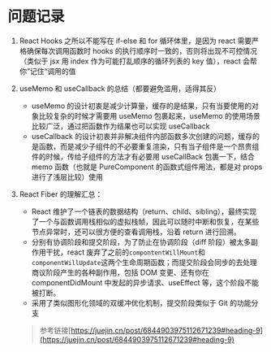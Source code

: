 # 问题记录

1. React Hooks 之所以不能写在 if-else 和 for 循环体里，是因为 react 需要严格确保每次调用函数时 hooks 的执行顺序时一致的，否则将出现不可控情况（类似于 jsx 用 index 作为可能打乱顺序的循环列表的 key 值），react 会帮你”记住“调用的值
2. useMemo 和 useCallback 的总结（都要避免滥用，适得其反）
   - useMemo 的设计初衷是减少计算量，缓存的是结果，只有当要使用的对象比较复杂的时候才需要用 useMemo 包裹起来，useMemo 的使用场景比较广泛，通过把函数作为结果也可以实现 useCallback
   - useCallback 的设计初衷并非解决组件内部函数多次创建的问题，缓存的是函数，而是减少子组件的不必要重复渲染，只有当子组件是一个昂贵组件的时候，传给子组件的方法才有必要用 useCallBack 包裹一下，结合 memo 函数（也就是 PureComponent 的函数式组件用法，都是对 props 进行了浅层比较）使用
3. React Fiber 的理解汇总：

   - React 维护了一个链表的数据结构（return、child、sibling），最终实现了一个与函数调用栈相似的虚拟栈帧，因此可以随时中断和恢复，在某些节点异常时，还可以很方便的查看调用栈，沿着 return 进行回溯。
   - 分别有协调阶段和提交阶段，为了防止在协调阶段（diff 阶段）被太多副作用干扰，react 废弃了之前的`compontentWillMount`和`componentWillUpdate`这两个生命周期函数；而提交阶段会同步的去处理商议阶段产生的各种副作用，包括 DOM 变更、还有你在 componentDidMount 中发起的异步请求、useEffect 等，这个阶段不能被打断。
   - 采用了类似图形化领域的双缓冲优化机制，提交阶段类似于 Git 的功能分支

   > 参考链接[https://juejin.cn/post/6844903975112671239#heading-9](https://juejin.cn/post/6844903975112671239#heading-9)
